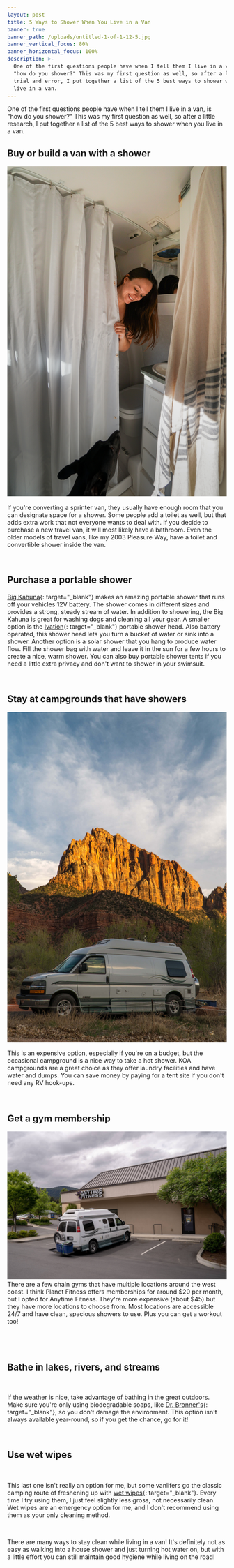 ```yaml
---
layout: post
title: 5 Ways to Shower When You Live in a Van
banner: true
banner_path: /uploads/untitled-1-of-1-12-5.jpg
banner_vertical_focus: 80%
banner_horizontal_focus: 100%
description: >-
  One of the first questions people have when I tell them I live in a van, is
  "how do you shower?" This was my first question as well, so after a little
  trial and error, I put together a list of the 5 best ways to shower when you
  live in a van.
---
```


One of the first questions people have when I tell them I live in a van, is "how do you shower?" This was my first question as well, so after a little research, I put together a list of the 5 best ways to shower when you live in a van.

## **Buy or build a van with a shower**

![](/uploads/untitled-1-of-1-16-3.jpg)

If you're converting a sprinter van, they usually have enough room that you can designate space for a shower. Some people add a toilet as well, but that adds extra work that not everyone wants to deal with. If you decide to purchase a new travel van, it will most likely have a bathroom. Even the older models of travel vans, like my 2003 Pleasure Way, have a toilet and convertible shower inside the van.

&nbsp;

## **Purchase a portable shower**

[Big Kahuna](https://www.amazon.com/gp/product/B00KK2F84G/ref=as_li_tl?ie=UTF8&amp;camp=1789&amp;creative=9325&amp;creativeASIN=B00KK2F84G&amp;linkCode=as2&amp;tag=ashleyandthev-20&amp;linkId=aa20b8d599a5737a3413bd393a83ce88){: target="_blank"} makes an amazing portable shower that runs off your vehicles 12V battery. The shower comes in different sizes and provides a strong, steady stream of water. In addition to showering, the Big Kahuna is great for washing dogs and cleaning all your gear. A smaller option is the&nbsp;[Ivation](https://www.amazon.com/gp/product/B00IFHFJXI/ref=as_li_tl?ie=UTF8&amp;camp=1789&amp;creative=9325&amp;creativeASIN=B00IFHFJXI&amp;linkCode=as2&amp;tag=ashleyandthev-20&amp;linkId=ab0904dc7ef072a240c776ff00c68ccd){: target="_blank"} portable shower head. Also battery operated, this shower head lets you turn a bucket of water or sink into a shower. Another option is a solar shower that you hang to produce water flow. Fill the shower bag with water and leave it in the sun for a few hours to create a nice, warm shower. You can also buy portable shower tents if you need a little extra privacy and don't want to shower in your swimsuit.

&nbsp;

## **Stay at campgrounds that have showers**

![](/uploads/untitled-1-of-1-17-1-2.jpg)

This is an expensive option, especially if you're on a budget, but the occasional campground is a nice way to take a hot shower. KOA campgrounds are a great choice as they offer laundry facilities and have water and dumps. You can save money by paying for a tent site if you don't need any RV hook-ups.&nbsp;

&nbsp;

## **Get a gym membership**

![](/uploads/dsc00301.jpg)There are a few chain gyms that have multiple locations around the west coast. I think Planet Fitness offers memberships for around $20 per month, but I opted for Anytime Fitness. They're more expensive (about $45) but they have more locations to choose from. Most locations are accessible 24/7 and have clean, spacious showers to use. Plus you can get a workout too!

## &nbsp;

## **Bathe in lakes, rivers, and streams**

&nbsp;

If the weather is nice, take advantage of bathing in the great outdoors. Make sure you're only using biodegradable soaps, like [Dr. Bronner's](https://www.amazon.com/gp/product/B001B0TLYE/ref=as_li_tl?ie=UTF8&amp;camp=1789&amp;creative=9325&amp;creativeASIN=B001B0TLYE&amp;linkCode=as2&amp;tag=ashleyandthev-20&amp;linkId=93715a1e0a5d86739f0d277732e03b1e){: target="_blank"}, so you don't damage the environment. This option isn't always available year-round, so if you get the chance, go for it!

&nbsp;

## Use wet wipes

&nbsp;

This last one isn't really an option for me, but some vanlifers go the classic camping route of freshening up with [wet wipes](https://www.amazon.com/gp/product/B074DYPZYK/ref=as_li_tl?ie=UTF8&amp;camp=1789&amp;creative=9325&amp;creativeASIN=B074DYPZYK&amp;linkCode=as2&amp;tag=ashleyandthev-20&amp;linkId=58d46d4a5baa400374959b79743c63e5){: target="_blank"}. Every time I try using them, I just feel slightly less gross, not necessarily clean. Wet wipes are an emergency option for me, and I don't recommend using them as your only cleaning method.

&nbsp;

There are many ways to stay clean while living in a van! It's definitely not as easy as walking into a house shower and just turning hot water on, but with a little effort you can still maintain good hygiene while living on the road!